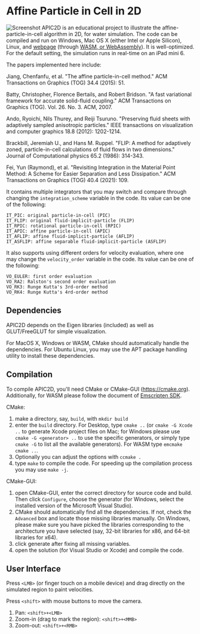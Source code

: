 Affine Particle in Cell in 2D
================
![Screenshot](https://yunfei.work/apic2d/apic2d_pad.jpg)
APIC2D is an educational project to illustrate the affine-particle-in-cell algorithm in 2D, for water simulation. The code can be compiled and run on Windows, Mac OS X (either Intel or Apple Silicon), Linux, and [webpage](http://yunfei.work/apic2d/) (through [WASM, or WebAssembly](https://webassembly.org/)). It is well-optimized. For the default setting, the simulation runs in real-time on an iPad mini 6.

The papers implemented here include:

Jiang, Chenfanfu, et al. "The affine particle-in-cell method." ACM Transactions on Graphics (TOG) 34.4 (2015): 51.

Batty, Christopher, Florence Bertails, and Robert Bridson. "A fast variational framework for accurate solid-fluid coupling." ACM Transactions on Graphics (TOG). Vol. 26. No. 3. ACM, 2007.

Ando, Ryoichi, Nils Thurey, and Reiji Tsuruno. "Preserving fluid sheets with adaptively sampled anisotropic particles." IEEE transactions on visualization and computer graphics 18.8 (2012): 1202-1214.

Brackbill, Jeremiah U., and Hans M. Ruppel. "FLIP: A method for adaptively zoned, particle-in-cell calculations of fluid flows in two dimensions." Journal of Computational physics 65.2 (1986): 314-343.

Fei, Yun (Raymond), et al. "Revisiting Integration in the Material Point Method: A Scheme for Easier Separation and Less Dissipation." ACM Transactions on Graphics (TOG) 40.4 (2021): 109.

It contains multiple integrators that you may switch and compare through changing the `integration_scheme` variable in the code. Its value can be one of the following:
```
IT_PIC: original particle-in-cell (PIC)
IT_FLIP: original fluid-implicit-particle (FLIP)
IT_RPIC: rotational particle-in-cell (RPIC)
IT_APIC: affine particle-in-cell (APIC)
IT_AFLIP: affine fluid-implicit-particle (AFLIP)
IT_ASFLIP: affine separable fluid-implicit-particle (ASFLIP)
```

It also supports using different orders for velocity evaluation, where one may change the `velocity_order` variable in the code. Its value can be one of the following:
```
VO_EULER: first order evaluation
VO_RA2: Ralston's second order evaluation
VO_RK3: Runge Kutta's 3rd-order method
VO_RK4: Runge Kutta's 4rd-order method
```

Dependencies
--------------------
APIC2D depends on the Eigen libraries (included) as well as GLUT/FreeGLUT for simple visualization. 

For MacOS X, Windows or WASM, CMake should automatically handle the dependencies. For Ubuntu Linux, you may use the APT package handling utility to install these dependencies. 

Compilation
-----------------
To compile APIC2D, you'll need CMake or CMake-GUI (https://cmake.org). Additionally, for WASM please follow the document of [Emscripten SDK](https://emscripten.org/docs/getting_started/index.html).

CMake:
1. make a directory, say, `build`, with `mkdir build`
2. enter the `build` directory. For Desktop, type `cmake ..` (or `cmake -G Xcode ..` to generate Xcode project files on Mac; for Windows please use `cmake -G <generator> ..` to use the specific generators, or simply type `cmake -G` to list all the available generators). For WASM type `emcmake cmake ..`.
3. Optionally you can adjust the options with `ccmake .`
4. type `make` to compile the code. For speeding up the compilation process you may use `make -j`.

CMake-GUI:
1. open CMake-GUI, enter the correct directory for source code and build. Then click `Configure`, choose the generator (for Windows, select the installed version of the Microsoft Visual Studio).
2. CMake should automatically find all the dependencies. If not, check the `Advanced` box and locate those missing libraries manually. On Windows, please make sure you have picked the libraries corresponding to the architecture you have selected (say, 32-bit libraries for x86, and 64-bit libraries for x64).
3. click generate after fixing all missing variables.
4. open the solution (for Visual Studio or Xcode) and compile the code.

User Interface
-----------------
Press `<LMB>` (or finger touch on a mobile device) and drag directly on the simulated region to paint velocities.

Press `<shift>` with mouse buttons to move the camera. 
1. Pan: `<shift>+<LMB>`
2. Zoom-in (drag to mark the region): `<shift>+<MMB>`
3. Zoom-out: `<shift>+<RMB>`
